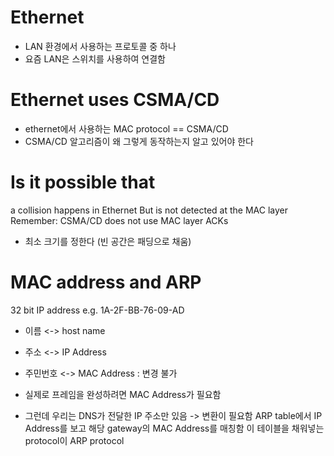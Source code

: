 # Ethernet
- LAN 환경에서 사용하는 프로토콜 중 하나 
- 요즘 LAN은 스위치를 사용하여 연결함 

# Ethernet uses CSMA/CD
- ethernet에서 사용하는 MAC protocol == CSMA/CD
- CSMA/CD 알고리즘이 왜 그렇게 동작하는지 알고 있어야 한다 

# Is it possible that
a collision happens in Ethernet But is not detected at the MAC layer 
Remember: CSMA/CD does not use MAC layer ACKs
- 최소 크기를 정한다 (빈 공간은 패딩으로 채움)

# MAC address and ARP
32 bit IP address 
e.g. 1A-2F-BB-76-09-AD

- 이름 <-> host name
- 주소 <-> IP Address
- 주민번호 <-> MAC Address : 변경 불가

- 실제로 프레임을 완성하려면 MAC Address가 필요함 
- 그런데 우리는 DNS가 전달한 IP 주소만 있음 
	-> 변환이 필요함 
	ARP table에서 IP Address를 보고 해당 gateway의 MAC Address를 매칭함 
	이 테이블을 채워넣는 protocol이 ARP protocol 

